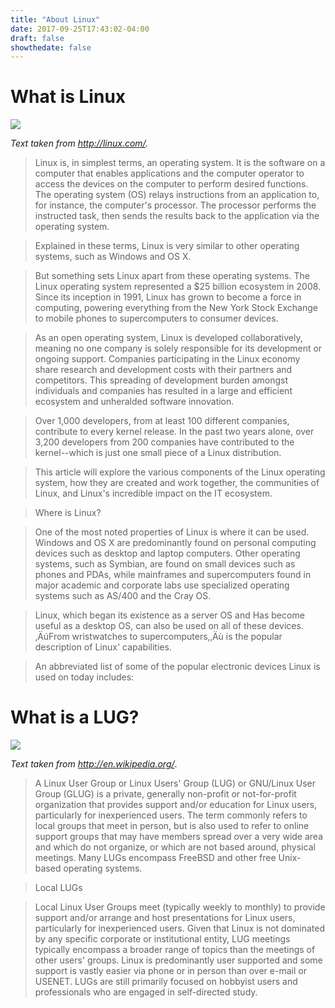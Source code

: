 ```yaml
---
title: "About Linux"
date: 2017-09-25T17:43:02-04:00
draft: false
showthedate: false
---
```


What is Linux
===

![](https://i.imgur.com/NrjNW5S.png)

_Text taken from http://linux.com/._

>Linux is, in simplest terms, an operating system. It is the software on a computer that enables applications and the computer operator to access the devices on the computer to perform desired functions. The operating system (OS) relays instructions from an application to, for instance, the computer's processor. The processor performs the instructed task, then sends the results back to the application via the operating system.

> Explained in these terms, Linux is very similar to other operating systems, such as Windows and OS X.

> But something sets Linux apart from these operating systems. The Linux operating system represented a $25 billion ecosystem in 2008. Since its inception in 1991, Linux has grown to become a force in computing, powering everything from the New York Stock Exchange to mobile phones to supercomputers to consumer devices.

> As an open operating system, Linux is developed collaboratively, meaning no one company is solely responsible for its development or ongoing support. Companies participating in the Linux economy share research and development costs with their partners and competitors. This spreading of development burden amongst individuals and companies has resulted in a large and efficient ecosystem and unheralded software innovation.

> Over 1,000 developers, from at least 100 different companies, contribute to every kernel release. In the past two years alone, over 3,200 developers from 200 companies have contributed to the kernel--which is just one small piece of a Linux distribution.

> This article will explore the various components of the Linux operating system, how they are created and work together, the communities of Linux, and Linux's incredible impact on the IT ecosystem.

> Where is Linux?

> One of the most noted properties of Linux is where it can be used. Windows and OS X are predominantly found on personal computing devices such as desktop and laptop computers. Other operating systems, such as Symbian, are found on small devices such as phones and PDAs, while mainframes and supercomputers found in major academic and corporate labs use specialized operating systems such as AS/400 and the Cray OS.

> Linux, which began its existence as a server OS and Has become useful as a desktop OS, can also be used on all of these devices. ‚ÄúFrom wristwatches to supercomputers,‚Äù is the popular description of Linux' capabilities.

> An abbreviated list of some of the popular electronic devices Linux is used on today includes:

What is a LUG?
===

![](https://i.imgur.com/8CtVnPY.png)

_Text taken from http://en.wikipedia.org/_.

> A Linux User Group or Linux Users' Group (LUG) or GNU/Linux User Group (GLUG) is a private, generally non-profit or not-for-profit organization that provides support and/or education for Linux users, particularly for inexperienced users. The term commonly refers to local groups that meet in person, but is also used to refer to online support groups that may have members spread over a very wide area and which do not organize, or which are not based around, physical meetings. Many LUGs encompass FreeBSD and other free Unix-based operating systems.

> Local LUGs

> Local Linux User Groups meet (typically weekly to monthly) to provide support and/or arrange and host presentations for Linux users, particularly for inexperienced users. Given that Linux is not dominated by any specific corporate or institutional entity, LUG meetings typically encompass a broader range of topics than the meetings of other users' groups. Linux is predominantly user supported and some support is vastly easier via phone or in person than over e-mail or USENET. LUGs are still primarily focused on hobbyist users and professionals who are engaged in self-directed study.
